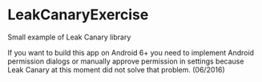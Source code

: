 # LeakCanaryExercise
Small example of Leak Canary library

If you want to build this app on Android 6+ you need to implement Android permission dialogs or manually approve permission in settings because Leak Canary at this moment did not solve that problem. (06/2016)
